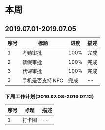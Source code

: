 
# 本周

## 2019.07.01-2019.07.05

序号 | 标题 | 进度 | 描述
--- | ---  | --- | --- 
1   | 考勤审批 | 100% | 完成
2   | 请假审批 | 100% | 完成
3   | 代课审批 | 100% | 完成
3   | 手机是否支持 NFC | 完成 | --

### 下周工作计划(2019.07.08-2019.07.12)

序号 | 标题 | 描述
--- | ---  | ---
1   | 打卡圈 | -- | --

